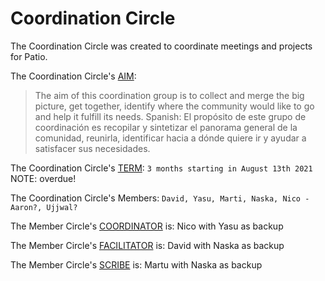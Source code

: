 # Coordination Circle

The Coordination Circle was created to coordinate meetings and projects for Patio.

The Coordination Circle's [AIM](aim.md):

> The aim of this coordination group is to collect and merge the big picture, get together, identify where the community would like to go and help it fulfill its needs.
> Spanish: El propósito de este grupo de coordinación es recopilar y sintetizar el panorama general de la comunidad, reunirla, identificar hacia a dónde quiere ir y ayudar a satisfacer sus necesidades.

The Coordination Circle's [TERM](term.md): `3 months starting in August 13th 2021` NOTE: overdue!

The Coordination Circle's Members: `David, Yasu, Marti, Naska, Nico - Aaron?, Ujjwal?`

The Member Circle's [COORDINATOR](coordinator.md) is: Nico with Yasu as backup

The Member Circle's [FACILITATOR](facilitator.md) is: David with Naska as backup

The Member Circle's [SCRIBE](scribe.md) is: Martu with Naska as backup

